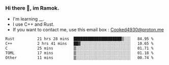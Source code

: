 ### Hi there 👋, im Ramok.

- I'm learning __.
- I use C++ and Rust.
- If you want to contact me, use this email box : Cooked4930@proton.me

<!--START_SECTION:waka-->

```txt
Rust          21 hrs 28 mins  █████████████████████▒░░░   84.95 %
C++           2 hrs 41 mins   ██▓░░░░░░░░░░░░░░░░░░░░░░   10.65 %
C             25 mins         ▒░░░░░░░░░░░░░░░░░░░░░░░░   01.71 %
TOML          17 mins         ▒░░░░░░░░░░░░░░░░░░░░░░░░   01.18 %
Other         11 mins         ▒░░░░░░░░░░░░░░░░░░░░░░░░   00.74 %
```

<!--END_SECTION:waka-->
